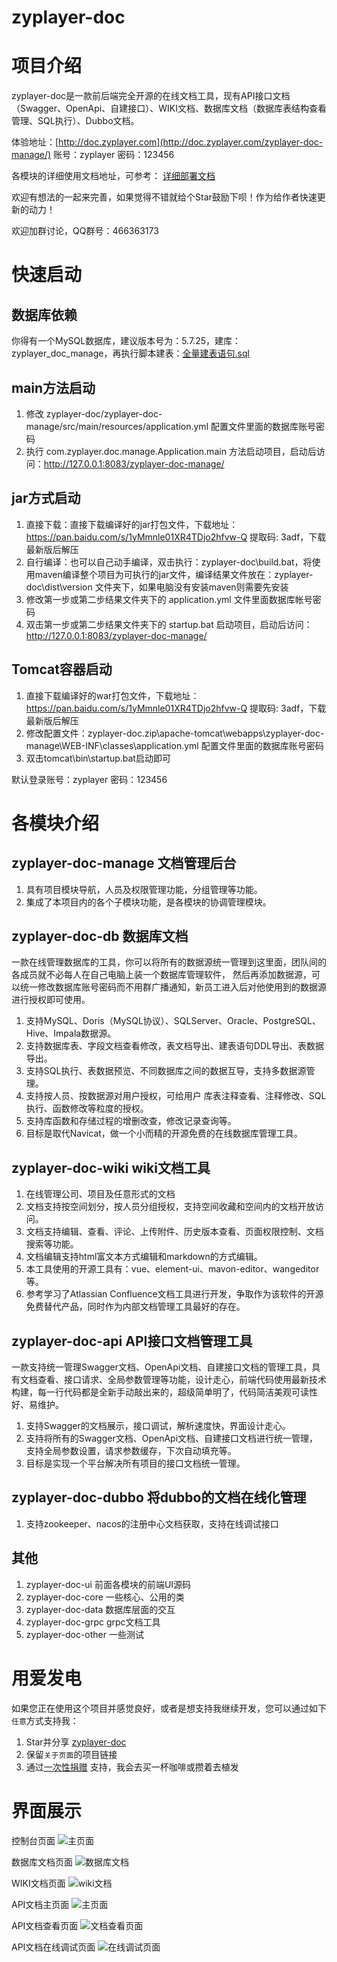 # zyplayer-doc

# 项目介绍
zyplayer-doc是一款前后端完全开源的在线文档工具，现有API接口文档（Swagger、OpenApi、自建接口）、WIKI文档、数据库文档（数据库表结构查看管理、SQL执行）、Dubbo文档。

体验地址：[http://doc.zyplayer.com](http://doc.zyplayer.com/zyplayer-doc-manage/) 账号：zyplayer 密码：123456

各模块的详细使用文档地址，可参考：
[详细部署文档](http://doc.zyplayer.com/zyplayer-doc-manage/doc-wiki#/page/share/view?pageId=1&space=23f3f59a60824d21af9f7c3bbc9bc3cb) 

欢迎有想法的一起来完善，如果觉得不错就给个Star鼓励下呗！作为给作者快速更新的动力！

欢迎加群讨论，QQ群号：466363173

# 快速启动
## 数据库依赖
你得有一个MySQL数据库，建议版本号为：5.7.25，建库：zyplayer_doc_manage，再执行脚本建表：[全量建表语句.sql](https://gitee.com/zyplayer/zyplayer-doc/blob/master/zyplayer-doc-manage/src/main/resources/sql/全量建表语句.sql)

## main方法启动
1. 修改 zyplayer-doc/zyplayer-doc-manage/src/main/resources/application.yml 配置文件里面的数据库账号密码
2. 执行 com.zyplayer.doc.manage.Application.main 方法启动项目，启动后访问：http://127.0.0.1:8083/zyplayer-doc-manage/

## jar方式启动
1. 直接下载：直接下载编译好的jar打包文件，下载地址：https://pan.baidu.com/s/1yMmnle01XR4TDjo2hfvw-Q 提取码: 3adf，下载最新版后解压
2. 自行编译：也可以自己动手编译，双击执行：zyplayer-doc\build.bat，将使用maven编译整个项目为可执行的jar文件，编译结果文件放在：zyplayer-doc\dist\version 文件夹下，如果电脑没有安装maven则需要先安装
3. 修改第一步或第二步结果文件夹下的 application.yml 文件里面数据库帐号密码
4. 双击第一步或第二步结果文件夹下的 startup.bat 启动项目，启动后访问：http://127.0.0.1:8083/zyplayer-doc-manage/

## Tomcat容器启动
1. 直接下载编译好的war打包文件，下载地址：https://pan.baidu.com/s/1yMmnle01XR4TDjo2hfvw-Q 提取码: 3adf，下载最新版后解压
2. 修改配置文件：zyplayer-doc.zip\apache-tomcat\webapps\zyplayer-doc-manage\WEB-INF\classes\application.yml 配置文件里面的数据库账号密码
3. 双击tomcat\bin\startup.bat启动即可

默认登录账号：zyplayer 密码：123456

# 各模块介绍
## zyplayer-doc-manage 文档管理后台
1. 具有项目模块导航，人员及权限管理功能，分组管理等功能。
2. 集成了本项目内的各个子模块功能，是各模块的协调管理模块。

## zyplayer-doc-db 数据库文档
一款在线管理数据库的工具，你可以将所有的数据源统一管理到这里面，团队间的各成员就不必每人在自己电脑上装一个数据库管理软件，
然后再添加数据源，可以统一修改数据库账号密码而不用群广播通知，新员工进入后对他使用到的数据源进行授权即可使用。

1. 支持MySQL、Doris（MySQL协议）、SQLServer、Oracle、PostgreSQL、Hive、Impala数据源。
2. 支持数据库表、字段文档查看修改，表文档导出、建表语句DDL导出、表数据导出。
3. 支持SQL执行、表数据预览、不同数据库之间的数据互导，支持多数据源管理。
4. 支持按人员、按数据源对用户授权，可给用户 库表注释查看、注释修改、SQL执行、函数修改等粒度的授权。
5. 支持库函数和存储过程的增删改查，修改记录查询等。
6. 目标是取代Navicat，做一个小而精的开源免费的在线数据库管理工具。

## zyplayer-doc-wiki wiki文档工具
1. 在线管理公司、项目及任意形式的文档
2. 文档支持按空间划分，按人员分组授权，支持空间收藏和空间内的文档开放访问。
3. 文档支持编辑、查看、评论、上传附件、历史版本查看、页面权限控制、文档搜索等功能。
4. 文档编辑支持html富文本方式编辑和markdown的方式编辑。
5. 本工具使用的开源工具有：vue、element-ui、mavon-editor、wangeditor等。
6. 参考学习了Atlassian Confluence文档工具进行开发，争取作为该软件的开源免费替代产品，同时作为内部文档管理工具最好的存在。

## zyplayer-doc-api API接口文档管理工具
一款支持统一管理Swagger文档、OpenApi文档、自建接口文档的管理工具，具有文档查看、接口请求、全局参数管理等功能，设计走心，前端代码使用最新技术构建，每一行代码都是全新手动敲出来的，超级简单明了，代码简洁美观可读性好、易维护。

1. 支持Swagger的文档展示，接口调试，解析速度快，界面设计走心。
2. 支持将所有的Swagger文档、OpenApi文档、自建接口文档进行统一管理，支持全局参数设置，请求参数缓存，下次自动填充等。
3. 目标是实现一个平台解决所有项目的接口文档统一管理。

## zyplayer-doc-dubbo 将dubbo的文档在线化管理
1. 支持zookeeper、nacos的注册中心文档获取，支持在线调试接口

## 其他
1. zyplayer-doc-ui 前面各模块的前端UI源码
2. zyplayer-doc-core 一些核心、公用的类
3. zyplayer-doc-data 数据库层面的交互
4. zyplayer-doc-grpc grpc文档工具
5. zyplayer-doc-other 一些测试

# 用爱发电
如果您正在使用这个项目并感觉良好，或者是想支持我继续开发，您可以通过如下`任意`方式支持我：
1. Star并分享 [zyplayer-doc](https://gitee.com/zyplayer/zyplayer-doc)
2. 保留`关于页面`的项目链接
3. 通过[一次性捐赠](http://doc.zyplayer.com/zyplayer-doc-manage/doc-wiki#/page/share/view?pageId=359&space=23f3f59a60824d21af9f7c3bbc9bc3cb) 支持，我会去买一杯咖啡或攒着去植发

# 界面展示
控制台页面
![主页面](https://images.gitee.com/uploads/images/2020/0516/125840_d6284954_596905.png "主页面.png")

数据库文档页面
![数据库文档](https://images.gitee.com/uploads/images/2020/0516/130017_254f9559_596905.png "数据库文档.png")

WIKI文档页面
![wiki文档](https://images.gitee.com/uploads/images/2020/0516/130119_bc2f5021_596905.png "wiki文档.png")

API文档主页面
![主页面](https://images.gitee.com/uploads/images/2021/1120/181101_87903c1f_596905.png "主页面.png")

API文档查看页面
![文档查看页面](https://images.gitee.com/uploads/images/2021/1120/181135_0b6034e4_596905.png "文档查看页面.png")

API文档在线调试页面
![在线调试页面](https://images.gitee.com/uploads/images/2021/1120/181205_462cb4aa_596905.png "在线调试页面.png")
